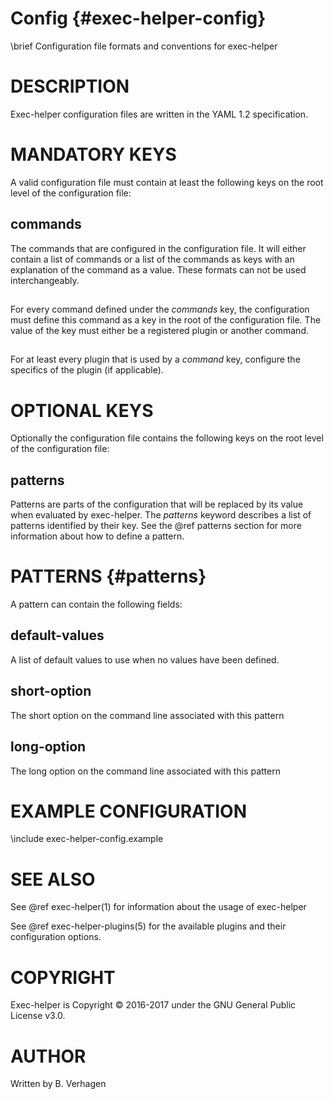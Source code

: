 Config              {#exec-helper-config}
======
\brief Configuration file formats and conventions for exec-helper

# DESCRIPTION
Exec-helper configuration files are written in the YAML 1.2 specification.

# MANDATORY KEYS
A valid configuration file must contain at least the following keys on the root level of the configuration file:

## commands
The commands that are configured in the configuration file. It will either contain a list of commands or a list of the commands as keys with an explanation of the command as a value. These formats can not be used interchangeably.

## <command-keys>
For every command defined under the _commands_ key, the configuration must define this command as a key in the root of the configuration file. The value of the key must either be a registered plugin or another command.

## <plugin-keys>
For at least every plugin that is used by a _command_ key, configure the specifics of the plugin (if applicable).

# OPTIONAL KEYS
Optionally the configuration file contains the following keys on the root level of the configuration file:

## patterns
Patterns are parts of the configuration that will be replaced by its value when evaluated by exec-helper. The _patterns_ keyword describes a list of patterns identified by their key. See the @ref patterns section for more information about how to define a pattern.

# PATTERNS      {#patterns}
A pattern can contain the following fields:
## default-values
A list of default values to use when no values have been defined.

## short-option
The short option on the command line associated with this pattern

## long-option
The long option on the command line associated with this pattern

# EXAMPLE CONFIGURATION
\include exec-helper-config.example

# SEE ALSO
See @ref exec-helper(1) for information about the usage of exec-helper

See @ref exec-helper-plugins(5) for the available plugins and their configuration options.

# COPYRIGHT
Exec-helper is Copyright &copy; 2016-2017 under the GNU General Public License v3.0.

# AUTHOR
Written by B. Verhagen

